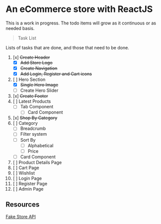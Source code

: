 # An eCommerce store with ReactJS

This is a work in progress. The todo items will grow as it continuous or as needed basis.

> Task List

Lists of tasks that are done, and those that need to be done.

1. [x] ~~Create Header~~
   - [x] ~~Add Store Logo~~
   - [x] ~~Create Navigation~~
   - [x] ~~Add Login, Register and Cart icons~~
2. [ ] Hero Section
   - [x] ~~Single Hero Image~~
   - [ ] Create Hero Slider
3. [x] ~~Create Footer~~
4. [ ] Latest Products
   - [ ] Tab Component
     - [ ] Card Component
5. [x] ~~Shop By Category~~
6. [ ] Category
   - [ ] Breadcrumb
   - [ ] Filter system
   - [ ] Sort By
     - [ ] Alphabetical
     - [ ] Price
   - [ ] Card Component
7. [ ] Product Details Page
8. [ ] Cart Page
9. [ ] Wishlist
10. [ ] Login Page
11. [ ] Register Page
12. [ ] Admin Page

## Resources

[Fake Store API](https://fakestoreapi.com/)
